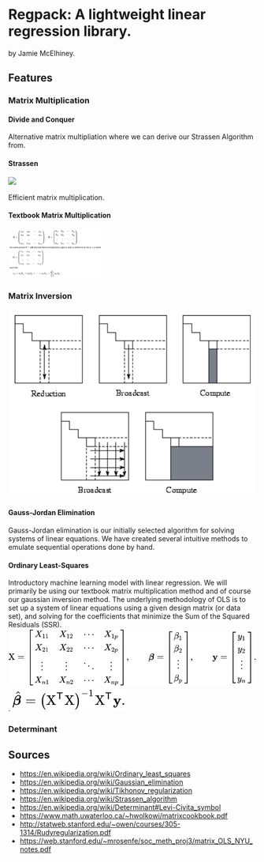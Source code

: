 # Regpack: A lightweight linear regression library. 
by Jamie McElhiney. 



## Features

### Matrix Multiplication

#### Divide and Conquer

Alternative matrix multipliation where we can derive our Strassen Algorithm from. 

#### Strassen

<img src="https://upload.wikimedia.org/wikipedia/commons/2/2e/Strassen_algorithm.svg" height=100>

Efficient matrix multiplication.

#### Textbook Matrix Multiplication


<img src="/images/mmt.png"
     alt="Markdown Monster icon"
     height=100 >

### Matrix Inversion

![GI](/images/gauss.png)

#### Gauss-Jordan Elimination
Gauss-Jordan elimination is our initially selected algorithm for solving systems of linear equations. We have created several intuitive methods to emulate sequential operations done by hand. 

#### Ordinary Least-Squares

Introductory machine learning model with linear regression. We will primarily be using our textbook matrix multiplication method and of course our gaussian inversion method. The underlying methodology of OLS is to set up a system of linear equations using a given design matrix (or data set), and solving for the coefficients that minimize the Sum of the Squared Residuals (SSR).  
![SOLQ](/images/solq.svg). 
![Beta](/images/beta.svg)

### Determinant





## Sources
- https://en.wikipedia.org/wiki/Ordinary_least_squares
- https://en.wikipedia.org/wiki/Gaussian_elimination
- https://en.wikipedia.org/wiki/Tikhonov_regularization
- https://en.wikipedia.org/wiki/Strassen_algorithm
- https://en.wikipedia.org/wiki/Determinant#Levi-Civita_symbol
- https://www.math.uwaterloo.ca/~hwolkowi/matrixcookbook.pdf
- http://statweb.stanford.edu/~owen/courses/305-1314/Rudyregularization.pdf
- https://web.stanford.edu/~mrosenfe/soc_meth_proj3/matrix_OLS_NYU_notes.pdf
